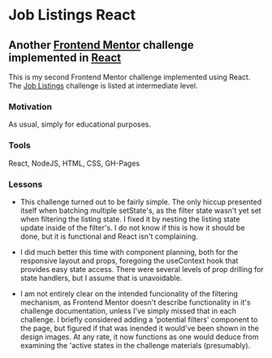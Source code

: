# Job Listings React

## Another [Frontend Mentor](https://www.frontendmentor.io/home) challenge implemented in [React](https://reactjs.org/)

This is my second Frontend Mentor challenge implemented using React.
The [Job Listings](https://www.frontendmentor.io/challenges/job-listings-with-filtering-ivstIPCt) challenge is listed at intermediate level.

### Motivation

As usual, simply for educational purposes.

### Tools

React, NodeJS, HTML, CSS, GH-Pages

### Lessons

- This challenge turned out to be fairly simple. The only hiccup presented itself when batching multiple setState's, as the filter state wasn't yet set when filtering the listing state. I fixed it by nesting the listing state update inside of the filter's. I do not know if this is how it should be done, but it is functional and React isn't complaining.

- I did much better this time with component planning, both for the responsive layout and props, foregoing the useContext hook that provides easy state access. There were several levels of prop drilling for state handlers, but I assume that is unavoidable.

- I am not entirely clear on the intended funcionality of the filtering mechanism, as Frontend Mentor doesn't describe functionality in it's challenge documentation, unless I've simply missed that in each challenge. I briefly considered adding a 'potential filters' component to the page, but figured if that was inended it would've been shown in the design images. At any rate, it now functions as one would deduce from examining the 'active states in the challenge materials (presumably).
